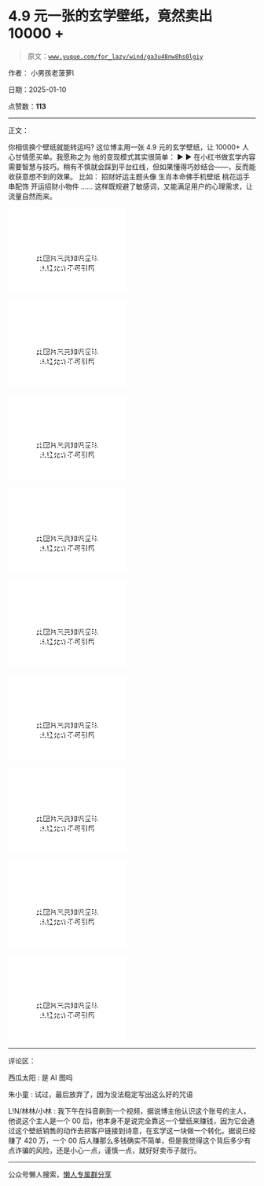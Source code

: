 # 4.9 元一张的玄学壁纸，竟然卖出 10000 +

> 原文：[`www.yuque.com/for_lazy/wind/ga3u48nw8hs0lgiy`](https://www.yuque.com/for_lazy/wind/ga3u48nw8hs0lgiy)

作者： 小男孩老菠萝

日期：2025-01-10

点赞数：**113**

* * *

正文：

你相信换个壁纸就能转运吗? 这位博主用一张 4.9 元的玄学壁纸，让 10000+ 人心甘情愿买单。我愿称之为 他的变现模式其实很简单： ▶  ▶ 在小红书做玄学内容需要智慧与技巧。稍有不慎就会踩到平台红线，但如果懂得巧妙结合——，反而能收获意想不到的效果。 比如： 招财好运主题头像 生肖本命佛手机壁纸
桃花运手串配饰 开运招财小物件 …… 这样既规避了敏感词，又能满足用户的心理需求，让流量自然而来。

![](img/375686752157f7fd148857f7ecc26d06.png "None")

![](img/e1da58e7229c4f7269aa60e3804a08ee.png "None")

![](img/d9a2fdd6d75a4c923224cb2e0cdb9e01.png "None")

![](img/1ba368e6704edd8e8cdcf94051c0becb.png "None")

![](img/150bea9345be8ad77defed07bb41a7bf.png "None")

![](img/2c32186aeaf68b8e0e4a537de0527c86.png "None")

![](img/8d25e7da665e3d04a6e3054f100b8178.png "None")

![](img/5b8b08ad2397852d8e6d85a02f09c06d.png "None")

![](img/c84c38f491908fe06e15242ae960e457.png "None")

* * *

评论区：

西瓜太阳 : 是 AI 图吗

朱小童 : 试过，最后放弃了，因为没法稳定写出这么好的咒语

L!N/林林/小林 : 我下午在抖音刷到一个视频，据说博主他认识这个账号的主人，他说这个主人是一个 00 后，他本身不是说完全靠这一个壁纸来赚钱，因为它会通过这个壁纸销售的动作去把客户链接到诗意，在玄学这一块做一个转化。据说已经赚了 420 万，一个 00 后人赚那么多钱确实不简单，但是我觉得这个背后多少有点诈骗的风险，还是小心一点，谨慎一点，就好好卖币子就行。

* * *

公众号懒人搜索，[懒人专属群分享](https://lazybook.fun/#/blog/group)